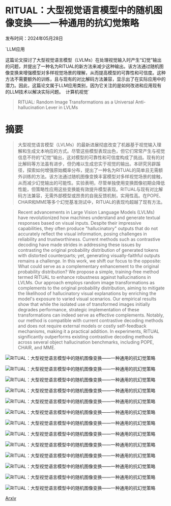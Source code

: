 # RITUAL：大型视觉语言模型中的随机图像变换——一种通用的抗幻觉策略

发布时间：2024年05月28日

`LLM应用

这篇论文探讨了大型视觉语言模型（LVLMs）在处理视觉输入时产生“幻觉”输出的问题，并提出了一种名为RITUAL的新方法来减少这种输出。该方法通过随机图像变换来增强模型对多样视觉场景的理解，从而提高模型的可靠性和可信度。这种方法不需要额外的训练，且与现有的对比解码方法兼容，显示出了在实际应用中的潜力。因此，这篇论文属于LLM应用类别，因为它关注的是如何改进和应用现有的LLM技术以解决实际问题。` `计算机视觉`

> RITUAL: Random Image Transformations as a Universal Anti-hallucination Lever in LVLMs

# 摘要

> 大型视觉语言模型（LVLMs）的最新进展彻底改变了机器基于视觉输入理解和生成文本响应的方式。尽管这些模型表现出色，但它们常常产生与视觉信息不符的“幻觉”输出，这对模型的可靠性和可信度构成了挑战。现有的对比解码等方法虽有进步，但仍难以生成忠实于视觉的输出。本研究另辟蹊径，探索如何增强原始概率分布，提出了一种名为RITUAL的简单且无需额外训练的方法。该方法通过随机图像变换丰富模型对多样视觉场景的接触，从而减少幻觉输出的可能性。实验表明，尽管单独使用变换图像初期会降低性能，但策略性应用这些变换能有效提升模型表现。RITUAL与现有对比解码方法兼容，无需外部模型或昂贵的自我反馈机制，实用性高。在POPE、CHAIR和MME等多个幻觉基准测试中，RITUAL的表现均超越了现有方法。

> Recent advancements in Large Vision Language Models (LVLMs) have revolutionized how machines understand and generate textual responses based on visual inputs. Despite their impressive capabilities, they often produce "hallucinatory" outputs that do not accurately reflect the visual information, posing challenges in reliability and trustworthiness. Current methods such as contrastive decoding have made strides in addressing these issues by contrasting the original probability distribution of generated tokens with distorted counterparts; yet, generating visually-faithful outputs remains a challenge. In this work, we shift our focus to the opposite: What could serve as a complementary enhancement to the original probability distribution? We propose a simple, training-free method termed RITUAL to enhance robustness against hallucinations in LVLMs. Our approach employs random image transformations as complements to the original probability distribution, aiming to mitigate the likelihood of hallucinatory visual explanations by enriching the model's exposure to varied visual scenarios. Our empirical results show that while the isolated use of transformed images initially degrades performance, strategic implementation of these transformations can indeed serve as effective complements. Notably, our method is compatible with current contrastive decoding methods and does not require external models or costly self-feedback mechanisms, making it a practical addition. In experiments, RITUAL significantly outperforms existing contrastive decoding methods across several object hallucination benchmarks, including POPE, CHAIR, and MME.

![RITUAL：大型视觉语言模型中的随机图像变换——一种通用的抗幻觉策略](../../../paper_images/2405.17821/x1.png)

![RITUAL：大型视觉语言模型中的随机图像变换——一种通用的抗幻觉策略](../../../paper_images/2405.17821/ritual.png)

![RITUAL：大型视觉语言模型中的随机图像变换——一种通用的抗幻觉策略](../../../paper_images/2405.17821/x2.png)

![RITUAL：大型视觉语言模型中的随机图像变换——一种通用的抗幻觉策略](../../../paper_images/2405.17821/x3.png)

![RITUAL：大型视觉语言模型中的随机图像变换——一种通用的抗幻觉策略](../../../paper_images/2405.17821/ritual.png)

![RITUAL：大型视觉语言模型中的随机图像变换——一种通用的抗幻觉策略](../../../paper_images/2405.17821/x4.png)

![RITUAL：大型视觉语言模型中的随机图像变换——一种通用的抗幻觉策略](../../../paper_images/2405.17821/x5.png)

![RITUAL：大型视觉语言模型中的随机图像变换——一种通用的抗幻觉策略](../../../paper_images/2405.17821/x6.png)

![RITUAL：大型视觉语言模型中的随机图像变换——一种通用的抗幻觉策略](../../../paper_images/2405.17821/ritual_plus.png)

![RITUAL：大型视觉语言模型中的随机图像变换——一种通用的抗幻觉策略](../../../paper_images/2405.17821/x7.png)

![RITUAL：大型视觉语言模型中的随机图像变换——一种通用的抗幻觉策略](../../../paper_images/2405.17821/x8.png)

![RITUAL：大型视觉语言模型中的随机图像变换——一种通用的抗幻觉策略](../../../paper_images/2405.17821/x9.png)

![RITUAL：大型视觉语言模型中的随机图像变换——一种通用的抗幻觉策略](../../../paper_images/2405.17821/x10.png)

[Arxiv](https://arxiv.org/abs/2405.17821)